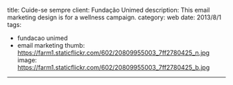 title: Cuide-se sempre
client: Fundação Unimed
description: This email marketing design is for a wellness campaign.
category: web
date: 2013/8/1
tags: 
- fundacao unimed
- email marketing
thumb: https://farm1.staticflickr.com/602/20809955003_7ff2780425_n.jpg
image: https://farm1.staticflickr.com/602/20809955003_7ff2780425_b.jpg
---
